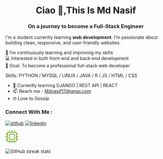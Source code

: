 <h1 align= "center" >  Ciao 👋,This Is Md Nasif </h1>

<h3 align = "center" > On a journey to become a Full-Stack Engineer </h3>

I'm a student currently learning **web development**. I’m passionate about building clean, responsive, and user-friendly websites.  

🌱 I’m continuously learning and improving my skills  
💻 Interested in both front-end and back-end development  
🎯 Goal: To become a professional full-stack web developer

Skills: PYTHON / MYSQL / LINUX / JAVA / R / JS / HTML / CSS

- 🌱 Currently learning DJANGO | REST API | REACT 
- 📫 Reach me - Mdnasif17@gmai.com 
- 🤓 Love to Gossip 

### Connect With Me : 
[<img src='https://cdn.jsdelivr.net/npm/simple-icons@3.0.1/icons/github.svg' alt='github' height='40'>](https://github.com/MdNasif2000 )  [<img src='https://cdn.jsdelivr.net/npm/simple-icons@3.0.1/icons/linkedin.svg' alt='linkedin' height='40'>](https://www.linkedin.com/in/mdnasif17/)  

<a href='https://docs.github.com/en/developers'><img src='https://raw.githubusercontent.com/acervenky/animated-github-badges/master/assets/devbadge.gif' width='40' height='40'></a> 

![GitHub streak stats](https://streak-stats.demolab.com/?user=MdNasif2000 )  

